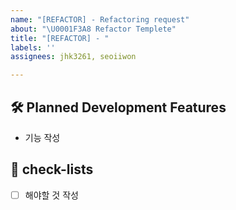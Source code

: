 ```yaml
---
name: "[REFACTOR] - Refactoring request"
about: "\U0001F3A8 Refactor Templete"
title: "[REFACTOR] - "
labels: ''
assignees: jhk3261, seoiiwon

---
```


## 🛠️ Planned Development Features
- 기능 작성

## 📝 check-lists
- [ ] 해야할 것 작성
